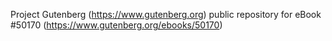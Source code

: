 Project Gutenberg (https://www.gutenberg.org) public repository for
eBook #50170 (https://www.gutenberg.org/ebooks/50170)
